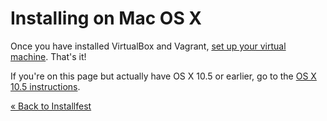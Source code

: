 # Installing on Mac OS X

Once you have installed VirtualBox and Vagrant, [set up your virtual machine](/installfest/vm_setup). That's it!

If you're on this page but actually have OS X 10.5 or earlier, go to the [OS X 10.5 instructions](/installfest/install/osx-10-5).

[« Back to Installfest](/installfest)
